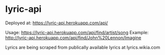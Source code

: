 # lyric-api

Deployed at: https://lyric-api.herokuapp.com/api/

Usage: https://lyric-api.herokuapp.com/api/find/artist/song
Example: http://lyric-api.herokuapp.com/api/find/John%20Lennon/Imagine


Lyrics are being scraped from publically available lyrics at lyrics.wikia.com

